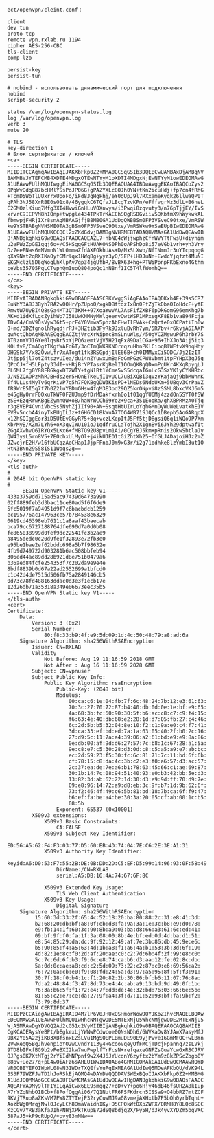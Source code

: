 ```ect/openvpn/cleint.conf``` :
```
client
dev tun
proto tcp
remote vpn.rxlab.ru 1194
cipher AES-256-CBC
tls-client
comp-lzo

persist-key
persist-tun

# nobind - использовать динамический порт для подключения
nobind
script-security 2

status /var/log/openvpn-status.log
log /var/log/openvpn.log
verb 3
mute 20

# TLS
key-direction 1
# Блок сертификатов / ключей
<ca>
-----BEGIN CERTIFICATE-----
MIIDITCCAgmgAwIBAgIJAKXbFkp0Z2+MMA0GCSqGSIb3DQEBCwUAMBAxDjAMBgNV
BAMMBVJYTEFCMB4XDTE4MDgxOTEwNTYyM1oXDTI4MDgxNjEwNTYyM1owEDEOMAwG
A1UEAwwFUlhMQUIwggEiMA0GCSqGSIb3DQEBAQUAA4IBDwAwggEKAoIBAQCoZys2
QPqWvQdq887bcHMlYSsPoJP06G+gPAZYXLc8OJh0YN+tKn2icuHdj+fp7cn4fRhG
+TcmD5WbTlUUxrrxUpoFo/iFd8JgHgFhj/eY0qUpJ9l7RXxameKyqk26llwaQP0T
qPAh3NJ58XrRBE0sO1x8/46ygqkC6TQfvJLBcgTzvKPn/eFffvgrMz3dlL+B6heL
C2GMOzlKiuq7Mfg3XI4HvwiGnHLuVOXnwys/i3Pwqi8zqvuty3/n76pTjjEY/IvS
xrvrC9IEPVM8hIQnp+twpgle434TPkTrKAEChSQgRSDGviivSQKbfmX9hWykwkAL
fbmwpjFHRjIXr8snAgMBAAGjfjB8MB0GA1UdDgQWBBSm0FP3VSveC90txe/VmRSW
kw9YSTBABgNVHSMEOTA3gBSm0FP3VSveC90txe/VmRSWkw9YSaEUpBIwEDEOMAwG
A1UEAwwFUlhMQUKCCQCl2xZKdGdvjDAMBgNVHRMEBTADAQH/MAsGA1UdDwQEAwIB
BjANBgkqhkiG9w0BAQsFAAOCAQEAZL7+nbNC4cWjjwphzCfnWVYTtFwsU+diynim
u2ePWzZpGE1gqj6o+/C5HSggGFtHUAKONS0Ph0oAPShDo8i57eVGb1vrh+yh3Vry
Dz7eePNas6rMVmnN1WL0mmaZfdAXFOkhUAs+D/NxSLXwb/NfINmnJr3uYIcpqogG
qXa9Nat2qRXIKa0yfGMrlqx1HWqBg+yyz3yQ/SFP+lHDJuNn+EwdcYjqfzt4MuNI
EKGMclzl5D6qWoqLhKlpAv7gp34jgUfbR/8vBX63+hg+PTWiPpnpFKbExno4Gthm
ceVbs35705PqLCTvphQmIuoQ804poQc1nNBnf1IC5T4lfWomhQ==
-----END CERTIFICATE-----
</ca>
<key>
-----BEGIN PRIVATE KEY-----
MIIEvAIBADANBgkqhkiG9w0BAQEFAASCBKYwggSiAgEAAoIBAQDKxh4E+39sSCR7
EuNhY3A8J3Byh7RA2w0OHr/pZUpoO/xgkDBftqzIx8n0FfZjTkDbaOIoHdcF+yfE
RmwtW7UyBI4Q8sGa4MT3QT3KM++97XoaYwVAL7AsFifZXBF6pDkGomG96emKhg7b
AK+d1idXfLgcZyihWp7I58UwKNMNyMWlqeervOwtWSP1MPxsgXF8Eb1va894Fcja
TDvC4/CmV9OsVyw36t5+prF4Y0Vmwa5phzAbFHwIlFVAk+CzQrte0xOCPatiIh0w
0+md/3DZfgnolhRyqdjrPJ+3HZtib3PyRk9JxluBvRh7ym/5R7bv+r6kvjA6IAXP
qwActQhbAgMBAAECggEACZtjVrcXrWipmc8mSLnuWls//50gVCZMswuP6h3rbY7S
AT0znYVJIGYe0lqsBr5xYjPQ6zemtVjV5H21qFx89Da1CGaH96+IhXJo3Aij5iq3
K0Lfv8/CmAQgtTKgfWAEd6T/3oCTmQWK9KNOrrqzuHhnPKlCioqBlWEtvX9hqHhy
DHGSk7Y/x82OvwLfr7xATogt1fk3RSGpdjIlE66B+ch0IMMyxCi5ODC/Jj2IzIT
Jtjpp5jl7otZ4tszvUIea/dui4nZYuwxUmBaFqGmPGzCPW8vbmt1tpFYHpX3gJ5g
QPcCJ+fH5LFpty33dI+vHRjBrYPTasrKgBelI1OOmQKBgQDxmPgUKr4KXqRpygLJ
PL6ML7fg0Y88FBGkgxDT2WIY+tgNlBt1YCme5vS5dcqaIGnLcG3SzYK1yCYKHRbc
J/N5ZQAOPzMhRJBHds2er5HOnETKeLjI1vUCL7uBiXQBi3qVzYKajaQj9bbMWhnK
Tf4ULUs4MyTv6qrKiVP7q5h7FQKBgQDW3KisPD+lNEDs6NdoUKm+5UBqv3CrPaVZ
fR9WrE5I5q7f7h0Z2luYBDmGHsw4fqM3E3od29QZ5krONpvi8zSSML8bxcVKJ6m5
e45gHy0rrF0OxuTkWF0FZUJmp9fDrMDakfxrh0o1f01qgYU6Mj4zzdOn5SYT0fSW
zSE+EzqRrwKBgEZymnQW+o8/haWrWCCh69Yo2+9ca+3S1EoqRa/ghXBPRMzA0Tjq
r3g8VEP4CvniVbcSs5NyhZjIIf90+AN+SsqtHtUIrLoYqhGMnOyWuWeLvatkhE1V
EVBv5rchA4inyTkBUgILJz+tGH6CD18kWuA7TOG4WB71SJQCc1DBepb5AoGARqoX
x12hSQIggEor3iD5UtEvGGyR75+8q+vczLKqpItJ5Ff5tjD8gsiQ6q1iWQo9P7Xm
Kb/MyB/XZm7LYh6+oX3qvIWU10ioJ1qdfruCLaTojh2X1gnBvi6JYh29dptwafIt
ZGgAXwhvO6IRYQx5LKx6+fMBTO92U8pvLm1Ai/0CgYBJ5km+pRnis2OkwSbtlaJy
QW43ysL5rn8V5+7EOchxUlMyOl+j4ikUJEO1tGiZhtXh25+OfGLJ4DajoiHJz2mZ
JZwcjrE2H/w16fbUCqzAoCHap1JjpFFnbJ0m9xG3r/i2g71odhke8lzYmbI3ut1O
HtN3BNn29S58IS11Woqs2g==
-----END PRIVATE KEY-----
</key>
<tls-auth>
#
# 2048 bit OpenVPN static key
#
-----BEGIN OpenVPN Static key V1-----
433a3759dd715ad5ac97439d6473a990
02ff889feb3d3bac11ce80ad5f6f6de9
5fc5019f7a94951d9f7c6bacbdcb1259
ec195776ac147963ce57b784538e6329
0619cd46398eb7611c1a8aaf43baecab
bca79cc6727188764dfe690d7a0d0b08
fe865038999d0fef9dc22541fc3b2ae9
a8495dedc0c20d9fe1f32893e72fb3e0
e95be1bae2ef62bddc698a5b7f98632e
4fb9d749722d903281b6ac508bbfeb94
306ed44ac89dd28b921d8e751b0479a6
b36aed84fcfe254353f7c202da9e9e4e
8bdf8839b0d67a22ad2552699a1bfcd0
c1c42d4de7515d506fb75a2849146cb5
0d73c78fd488163ddac0d3e3f1ecb17e
12d26db71a35318a349e06673eec35b5
-----END OpenVPN Static key V1-----
</tls-auth>
<cert>
Certificate:
    Data:
        Version: 3 (0x2)
        Serial Number:
            80:f8:33:b9:4f:e9:5d:09:1d:4c:50:48:79:a8:ad:6a
    Signature Algorithm: sha256WithRSAEncryption
        Issuer: CN=RXLAB
        Validity
            Not Before: Aug 19 11:16:59 2018 GMT
            Not After : Aug 16 11:16:59 2028 GMT
        Subject: CN=vpnuser
        Subject Public Key Info:
            Public Key Algorithm: rsaEncryption
                Public-Key: (2048 bit)
                Modulus:
                    00:ca:c6:1e:04:fb:7f:6c:48:24:7b:12:e3:61:63:
                    70:3c:27:70:72:87:b4:40:db:0d:0e:1e:bf:e9:65:
                    4a:68:3b:fc:60:90:30:5f:b6:ac:c8:c7:c9:f4:15:
                    f6:63:4e:40:db:68:e2:28:1d:d7:05:fb:27:c4:46:
                    6c:2d:5b:b5:32:04:8e:10:f2:c1:9a:e0:c4:f7:41:
                    3d:ca:33:ef:bd:ed:7a:1a:63:05:40:2f:b0:2c:16:
                    27:d9:5c:11:7a:a4:39:06:a2:61:bd:e9:e9:8a:86:
                    0e:db:00:af:9d:d6:27:57:7c:b8:1c:67:28:a1:5a:
                    9e:c8:e7:c5:30:28:d3:0d:c8:c5:a5:a9:e7:ab:bc:
                    ec:2d:59:23:f5:30:fc:6c:81:71:7c:11:bd:6f:6b:
                    cf:78:15:c8:da:4c:3b:c2:e3:f0:a6:57:d3:ac:57:
                    2c:37:ea:de:7e:a6:b1:78:63:45:66:c1:ae:69:87:
                    30:1b:14:7c:08:94:51:40:93:e0:b3:42:bb:5e:d3:
                    13:82:3d:ab:62:22:1d:30:d3:e9:9d:ff:70:d9:7e:
                    09:e8:96:14:72:a9:d8:eb:3c:9f:b7:1d:9b:62:6f:
                    73:f2:46:4f:49:c6:5b:81:bd:18:7b:ca:6f:f9:47:
                    b6:ef:fa:be:a4:be:30:3a:20:05:cf:ab:00:1c:b5:
                    08:5b
                Exponent: 65537 (0x10001)
        X509v3 extensions:
            X509v3 Basic Constraints: 
                CA:FALSE
            X509v3 Subject Key Identifier: 
                ED:56:A5:62:F4:F3:03:77:D5:60:EB:4D:74:04:7E:C6:2E:3E:A1:31
            X509v3 Authority Key Identifier: 
                keyid:A6:D0:53:F7:55:2B:DE:0B:DD:2D:C5:EF:D5:99:14:96:93:0F:58:49
                DirName:/CN=RXLAB
                serial:A5:DB:16:4A:74:67:6F:8C

            X509v3 Extended Key Usage: 
                TLS Web Client Authentication
            X509v3 Key Usage: 
                Digital Signature
    Signature Algorithm: sha256WithRSAEncryption
         15:60:3d:33:2f:65:4c:52:18:20:ba:80:88:2c:31:e8:41:3d:
         b2:68:20:db:bf:a8:0f:eb:d8:fa:9a:3a:1e:3c:b8:e9:d0:78:
         e9:fb:14:1f:60:3c:90:8b:a9:03:ba:d8:66:a3:61:6c:ed:41:
         09:bf:9f:f0:fa:1f:3a:08:00:8b:4e:bf:ed:0d:4d:ba:d1:51:
         e8:54:85:29:da:dc:9f:92:12:49:af:7e:3b:86:db:45:9e:e6:
         b5:90:85:f4:a5:63:4d:1b:a8:f1:a6:4a:b1:53:3b:3d:6f:19:
         4d:82:1e:8c:f0:2d:af:20:ae:c0:c2:7d:6b:4f:2f:99:e8:c0:
         5c:7c:6d:6f:b3:f9:6c:e8:74:ca:b6:d3:aa:12:fe:02:8c:db:
         5a:0d:0c:ae:a8:cd:c2:5d:09:73:22:c2:87:c0:e6:69:56:a2:
         76:72:0a:cb:e0:f9:08:fd:24:5a:d3:97:a5:95:8f:5f:f3:91:
         30:7f:18:f0:b4:1c:f1:20:82:2b:30:86:bf:b6:11:07:76:8a:
         7d:a2:48:84:f3:47:8d:73:e4:4c:ab:a9:13:bd:9d:49:0f:1b:
         76:3a:b6:5f:f1:72:e4:7f:dd:de:4e:32:bd:76:03:66:6e:5b:
         81:55:c2:e7:ce:da:27:9f:a4:3f:d7:11:52:93:bf:fa:9b:f2:
         f3:79:8d:37
-----BEGIN CERTIFICATE-----
MIIDPzCCAiegAwIBAgIRAID4M7lP6V0JHUxQSHmorWowDQYJKoZIhvcNAQELBQAw
EDEOMAwGA1UEAwwFUlhMQUIwHhcNMTgwODE5MTExNjU5WhcNMjgwODE2MTExNjU5
WjASMRAwDgYDVQQ2Ad2cG51c2VyMIIBIjANBgkqhkiG9w0BAQEFAAOCAQ8AMIIB
CgKCAQEAysYeBPt/bEgkexLjYWNwPCdwcoe0QNsNDh6/6WVKaDv8YJAwX7asyMfJ
9BX2Y05A22jiKB3XBfsnxEZsLVu1MgSOEPLBmuDE90E9yjPvve16GmMFQC+wLBYn
2VwReqQ5BqJhvenpioYO2wCvndY113y4HGcooVqeyOfFMCjTDcjFpannq7zsLVkj
9TD8bIFxfBG9b2vPeBXI2kw7wuPwplfTrFcsN+refqaxeGNFZsGuaYcwGxR8CJRV
QJPgs0K7XtMTgj2rYiIdMNPpnf9w2X4J6JYUcqnY6zyftx2bYm9z8kZPScZbgb0Y
e8pv+Ue27/q+pL4wOiAFz6sAHLUIWwIDAQABo4GRMIGOMAkGA1UdEwQCMAAwHQYD
VR0OBBYEFO1WpWL08wN31WDrTXQEfsYuPqExMEAGA1UdIwQ5MDeAFKbQU/dVK94L
3S3F79WZFJaTD1hJoRSkEjAQMQ4wDAYDVQQDDAVSWExBQoIJAKXbFkp0Z2+MMBMG
A1UdJQQMMAoGCCsGAQUFBwMCMAsGA1UdDwQEAwIHgDANBgkqhkiG9w0BAQsFAAOC
AQEAFWA9My9lTFIYILqAiCwx6EE9smgg27+oD+vY+po6Hjy46dB46fsUH2A8kIup
A7rYZqNhbO1BCb+f8PofOggAi06/7Q1NutFR6FSFKdrcn5ISSa9+O4bbRZ7mtZCF
9KVjTRuo8aZKsVM7PW8ZTYIejP32ryCuwMJ9a08vmejAXHxtb7P5bOh0yrbTqhL+
AozbWg0MrqjNwl0JcyLCh8DmaVaidnIKy+D5CP0kWtOXpZWPX/ORMH8Y8LQc8SCC
KzCGv7YRB3aKfaJIhPNHjXPkTKupE72dSQ8bdjq2X/Fy5H/d3k4yvXYDZm5bgVXC
587aJ5+kP9cRUpO/+pvy83mNNw==
-----END CERTIFICATE-----
</cert>
```

